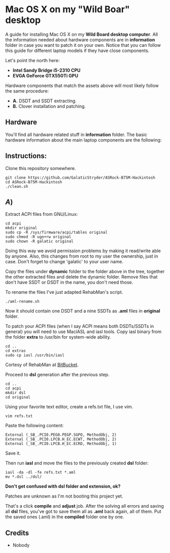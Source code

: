 Mac OS X on my "Wild Boar" desktop
==========================

A guide for installing Mac OS X on my **Wild Board desktop computer**. All the information needed about hardware components are in **information** folder in case you want to patch it on your own. Notice that you can follow this guide for different laptop models if they have close components.

Let's point the north here:

- **Intel Sandy Bridge i5-2310 CPU**
- **EVGA GeForce GTX550Ti GPU**

Hardware components that match the assets above will most likely follow the same procedure:

- **A.** DSDT and SSDT extracting.
- **B.** Clover installation and patching.

Hardware
-------------------------

You'll find all hardware related stuff in **information** folder. The basic hardware information about the main laptop components are the following:

Instructions:
-------------------------

Clone this repository somewhere.

	git clone https://github.com/GalaticStryder/ASRock-B75M-Hackintosh
	cd ASRock-B75M-Hackintosh
	./clean.sh

**_A_)**
-------------------------

Extract ACPI files from GNU/Linux:

	cd acpi
	mkdir original
	sudo cp -R /sys/firmware/acpi/tables original
	sudo chmod -R ugo+rw original
	sudo chown -R galatic original

Doing this way we avoid permission problems by making it read/write able by anyone. Also, this changes from root to my user the ownership, just in case. Don't forget to change 'galatic' to your user name.

Copy the files under **dynamic** folder to the folder above in the tree, together the other extracted files and delete the dynamic folder. Remove files that don't have SSDT or DSDT in the name, you don't need those.

To rename the files I've just adapted RehabMan's script.

	./aml-rename.sh

Now it should contain one DSDT and a nine SSDTs as **.aml** files in **original** folder.

To patch your ACPI files (when I say ACPI means both DSDTs/SSDTs in general) you will need to use MaciASL and iasl tools. Copy iasl binary from the folder **extra** to /usr/bin for system-wide ability.

	cd ..
	cd extras
	sudo cp iasl /usr/bin/iasl

Cortesy of RehabMan at [BitBucket](https://bitbucket.org/RehabMan/acpica/downloads).

Proceed to **dsl** generation after the previous step.

	cd ..
	cd acpi
	mkdir dsl
	cd original

Using your favorite text editor, create a refs.txt file, I use vim.

	vim refs.txt  

Paste the following content:

	External (_SB_.PCI0.PEG0.PEGP.SGPO, MethodObj, 2)
	External (_SB_.PCI0.LPCB.H_EC.ECWT, MethodObj, 2)
	External (_SB_.PCI0.LPCB.H_EC.ECRD, MethodObj, 1)

Save it.

Then run **iasl** and move the files to the previously created **dsl** folder:

	iasl -da -dl -fe refs.txt *.aml
	mv *.dsl ../dsl/

**Don't get confused with dsl folder and extension, ok?**

Patches are unknown as I'm not booting this project yet.

That's a click **compile** and **adjust** job. After the solving all errors and saving all **dsl** files, you've got to save them all as **.aml** back again, all of them. Put the saved ones (.aml) in the **compiled** folder one by one.

Credits
-------------------------

- Nobody

